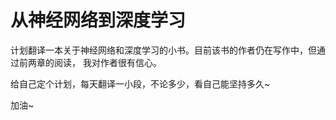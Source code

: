 从神经网络到深度学习
====================================

计划翻译一本关于神经网络和深度学习的小书。目前该书的作者仍在写作中，但通过前两章的阅读，
我对作者很有信心。

给自己定个计划，每天翻译一小段，不论多少，看自己能坚持多久~

加油~
